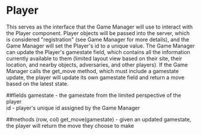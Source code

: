 # Player
This serves as the interface that the Game Manager will use to interact with the
Player component. Player objects will be passed into the server, which is considered
"registration" (see Game Manager for more details), and the Game Manager will set
the Player's id to a unique value. The Game Manager can update the Player's gamestate field,
which contains all the information currently available to them (limited layout
view based on their site, their location, and nearby objects, adversaries, and other players).
If the Game Manager calls the get_move method, which must include a gamestate update, the
player will update its own gamestate field and return a move based on the latest state.

##fields
gamestate - the gamestate from the limited perspective of the player  
id - player's unique id assigned by the Game Manager

##methods
(row, col) get_move(gamestate) - given an updated gamestate, the player will return
the move they choose to make